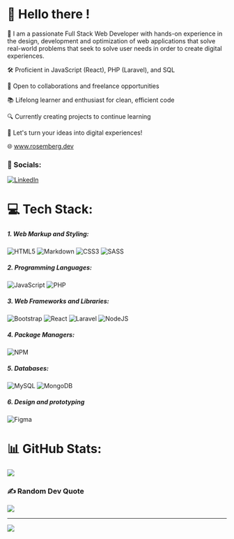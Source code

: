 # 👋 Hello there  ! 

 🚀 I am a passionate Full Stack Web Developer with hands-on experience in the design, development and optimization of web applications that solve real-world problems that seek to solve user needs in order to create 
digital experiences.

🛠 Proficient in JavaScript (React), PHP (Laravel), and SQL 

🔄 Open to collaborations and freelance opportunities 

📚 Lifelong learner and enthusiast for clean, efficient code 

🔍 Currently creating projects to continue learning 

💬 Let's turn your ideas into digital experiences! 

🌐 www.rosemberg.dev


### 🔗 Socials:
[![LinkedIn](https://img.shields.io/badge/LinkedIn-%230077B5.svg?logo=linkedin&logoColor=white)](https://linkedin.com/in/rosembergl) 

# 💻 Tech Stack:

#####  1. Web Markup and Styling:

 ![HTML5](https://img.shields.io/badge/html5-%23E34F26.svg?style=flat-square&logo=html5&logoColor=white)  ![Markdown](https://img.shields.io/badge/markdown-%23000000.svg?style=flat-square&logo=markdown&logoColor=white) ![CSS3](https://img.shields.io/badge/css3-%231572B6.svg?style=flat-square&logo=css3&logoColor=white) ![SASS](https://img.shields.io/badge/SASS-hotpink.svg?style=flat-square&logo=SASS&logoColor=white) 


#####  2. Programming  Languages:

 ![JavaScript](https://img.shields.io/badge/javascript-%23323330.svg?style=flat-square&logo=javascript&logoColor=%23F7DF1E) ![PHP](https://img.shields.io/badge/php-%23777BB4.svg?style=flat-square&logo=php&logoColor=white)   

#####  3. Web Frameworks and Libraries:
 
 ![Bootstrap](https://img.shields.io/badge/bootstrap-%23563D7C.svg?style=flat-square&logo=bootstrap&logoColor=white) ![React](https://img.shields.io/badge/react-%2320232a.svg?style=for-the-badge&logo=react&logoColor=%2361DAFB) ![Laravel](https://img.shields.io/badge/laravel-%23FF2D20.svg?style=flat-square&logo=laravel&logoColor=white) ![NodeJS](https://img.shields.io/badge/node.js-6DA55F?style=flat-square&logo=node.js&logoColor=white)

 ##### 4. Package Managers:
 
 ![NPM](https://img.shields.io/badge/NPM-%23000000.svg?style=flat-square&logo=npm&logoColor=white)


 ##### 5. Databases: 
 
  ![MySQL](https://img.shields.io/badge/mysql-%2300f.svg?style=flat-square&logo=mysql&logoColor=white) ![MongoDB](https://img.shields.io/badge/MongoDB-%234ea94b.svg?style=flat-square&logo=mongodb&logoColor=white) 

##### 6. Design and prototyping  
  
  ![Figma](https://img.shields.io/badge/figma-%23F24E1E.svg?style=flat-square&logo=figma&logoColor=white)


# 📊 GitHub Stats:
![](https://github-readme-stats.vercel.app/api/top-langs/?username=Rosember10&theme=default&hide_border=true&include_all_commits=true&count_private=true&layout=compact)

### ✍️ Random Dev Quote
![](https://quotes-github-readme.vercel.app/api?type=horizontal&theme=light)

---
[![](https://visitcount.itsvg.in/api?id=Rosember10&icon=2&color=8)](https://visitcount.itsvg.in)

<!-- Proudly created with GPRM ( https://gprm.itsvg.in ) -->

